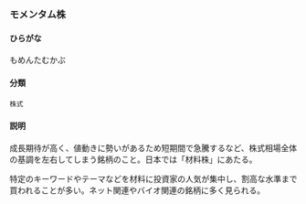 <div style="display:none;">

## [あ行](securities-terms?id=あ行)
## [か行](securities-terms?id=か行)
## [さ行](securities-terms?id=さ行)
## [た行](securities-terms?id=た行)
## [な行](securities-terms?id=な行)
## [は行](securities-terms?id=は行)
## [ま行](securities-terms?id=ま行)

</div>

### モメンタム株

#### ひらがな

もめんたむかぶ

#### 分類

`株式`

#### 説明

成長期待が高く、値動きに勢いがあるため短期間で急騰するなど、株式相場全体の基調を左右してしまう銘柄のこと。日本では「材料株」にあたる。
 
特定のキーワードやテーマなどを材料に投資家の人気が集中し、割高な水準まで買われることが多い。ネット関連やバイオ関連の銘柄に多く見られる。

<div style="display:none;">

## [や行](securities-terms?id=や行)
## [ら行](securities-terms?id=ら行)
## [わ行](securities-terms?id=わ行)
## [英数字・記号](securities-terms?id=英数字・記号)

</div>

